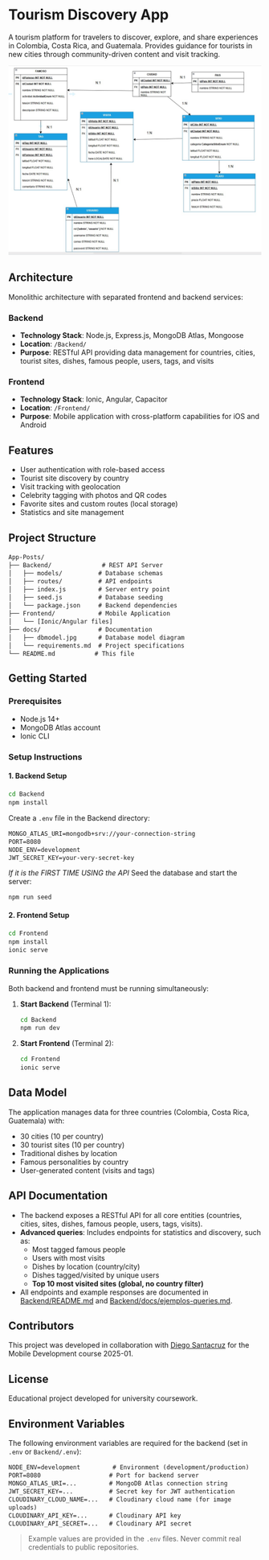 # Tourism Discovery App

A tourism platform for travelers to discover, explore, and share experiences in Colombia, Costa Rica, and Guatemala. Provides guidance for tourists in new cities through community-driven content and visit tracking.

![Database Model](docs/dbmodel.jpg)

## Architecture

Monolithic architecture with separated frontend and backend services:

### Backend

- **Technology Stack**: Node.js, Express.js, MongoDB Atlas, Mongoose
- **Location**: `/Backend/`
- **Purpose**: RESTful API providing data management for countries, cities, tourist sites, dishes, famous people, users, tags, and visits

### Frontend

- **Technology Stack**: Ionic, Angular, Capacitor
- **Location**: `/Frontend/`
- **Purpose**: Mobile application with cross-platform capabilities for iOS and Android

## Features

- User authentication with role-based access
- Tourist site discovery by country
- Visit tracking with geolocation
- Celebrity tagging with photos and QR codes
- Favorite sites and custom routes (local storage)
- Statistics and site management

## Project Structure

```
App-Posts/
├── Backend/              # REST API Server
│   ├── models/          # Database schemas
│   ├── routes/          # API endpoints
│   ├── index.js         # Server entry point
│   ├── seed.js          # Database seeding
│   └── package.json     # Backend dependencies
├── Frontend/            # Mobile Application
│   └── [Ionic/Angular files]
├── docs/                # Documentation
│   ├── dbmodel.jpg      # Database model diagram
│   └── requirements.md  # Project specifications
└── README.md           # This file
```

## Getting Started

### Prerequisites

- Node.js 14+
- MongoDB Atlas account
- Ionic CLI

### Setup Instructions

#### 1. Backend Setup

```bash
cd Backend
npm install
```

Create a `.env` file in the Backend directory:

```
MONGO_ATLAS_URI=mongodb+srv://your-connection-string
PORT=8080
NODE_ENV=development
JWT_SECRET_KEY=your-very-secret-key
```

_If it is the FIRST TIME USING the API_
Seed the database and start the server:

```bash
npm run seed
```

#### 2. Frontend Setup

```bash
cd Frontend
npm install
ionic serve
```

### Running the Applications

Both backend and frontend must be running simultaneously:

1. **Start Backend** (Terminal 1):

   ```bash
   cd Backend
   npm run dev
   ```

2. **Start Frontend** (Terminal 2):
   ```bash
   cd Frontend
   ionic serve
   ```

## Data Model

The application manages data for three countries (Colombia, Costa Rica, Guatemala) with:

- 30 cities (10 per country)
- 30 tourist sites (10 per country)
- Traditional dishes by location
- Famous personalities by country
- User-generated content (visits and tags)

## API Documentation

- The backend exposes a RESTful API for all core entities (countries, cities, sites, dishes, famous people, users, tags, visits).
- **Advanced queries**: Includes endpoints for statistics and discovery, such as:
  - Most tagged famous people
  - Users with most visits
  - Dishes by location (country/city)
  - Dishes tagged/visited by unique users
  - **Top 10 most visited sites (global, no country filter)**
- All endpoints and example responses are documented in [Backend/README.md](Backend/README.md) and [Backend/docs/ejemplos-queries.md](Backend/docs/ejemplos-queries.md).

## Contributors

This project was developed in collaboration with [Diego Santacruz](https://github.com/stzdiego) for the Mobile Development course 2025-01.

## License

Educational project developed for university coursework.

## Environment Variables

The following environment variables are required for the backend (set in `.env` or `Backend/.env`):

```
NODE_ENV=development         # Environment (development/production)
PORT=8080                   # Port for backend server
MONGO_ATLAS_URI=...         # MongoDB Atlas connection string
JWT_SECRET_KEY=...          # Secret key for JWT authentication
CLOUDINARY_CLOUD_NAME=...   # Cloudinary cloud name (for image uploads)
CLOUDINARY_API_KEY=...      # Cloudinary API key
CLOUDINARY_API_SECRET=...   # Cloudinary API secret
```

> Example values are provided in the `.env` files. Never commit real credentials to public repositories.
